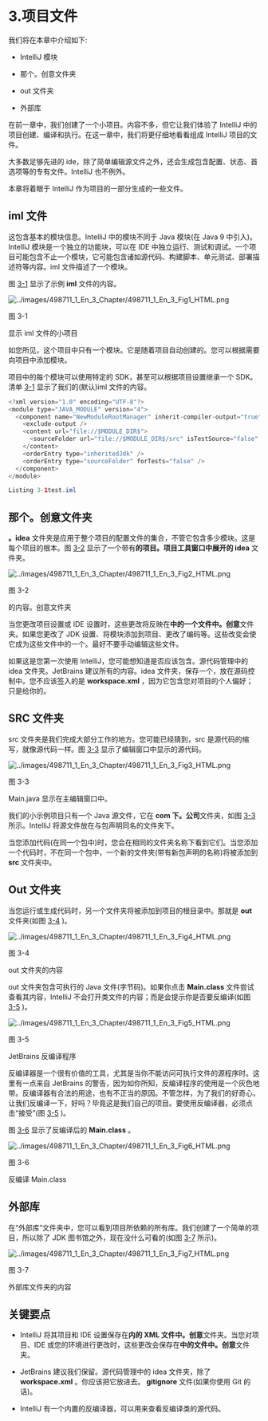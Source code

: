 # 3.项目文件

我们将在本章中介绍如下:

*   IntelliJ 模块

*   那个。创意文件夹

*   out 文件夹

*   外部库

在前一章中，我们创建了一个小项目。内容不多，但它让我们体验了 IntelliJ 中的项目创建、编译和执行。在这一章中，我们将更仔细地看看组成 IntelliJ 项目的文件。

大多数足够先进的 ide，除了简单编辑源文件之外，还会生成包含配置、状态、首选项等的专有文件。IntelliJ 也不例外。

本章将着眼于 IntelliJ 作为项目的一部分生成的一些文件。

## iml 文件

这包含基本的模块信息。IntelliJ 中的模块不同于 Java 模块(在 Java 9 中引入)。IntelliJ 模块是一个独立的功能块，可以在 IDE 中独立运行、测试和调试。一个项目可能包含不止一个模块，它可能包含诸如源代码、构建脚本、单元测试、部署描述符等内容。iml 文件描述了一个模块。

图 [3-1](#Fig1) 显示了示例 **iml** 文件的内容。

![../images/498711_1_En_3_Chapter/498711_1_En_3_Fig1_HTML.png](../images/498711_1_En_3_Chapter/498711_1_En_3_Fig1_HTML.png)

图 3-1

显示 iml 文件的小项目

如您所见，这个项目中只有一个模块。它是随着项目自动创建的。您可以根据需要向项目中添加模块。

项目中的每个模块可以使用特定的 SDK，甚至可以根据项目设置继承一个 SDK。清单 [3-1](#PC1) 显示了我们的(默认)iml 文件的内容。

```java
<?xml version="1.0" encoding="UTF-8"?>
<module type="JAVA_MODULE" version="4">
  <component name="NewModuleRootManager" inherit-compiler-output="true">
    <exclude-output />
    <content url="file://$MODULE_DIR$">
      <sourceFolder url="file://$MODULE_DIR$/src" isTestSource="false" />
    </content>
    <orderEntry type="inheritedJdk" />
    <orderEntry type="sourceFolder" forTests="false" />
  </component>
</module>

Listing 3-1test.iml

```

## 那个。创意文件夹

**。idea** 文件夹是应用于整个项目的配置文件的集合，不管它包含多少模块。这是每个项目的根本。图 [3-2](#Fig2) 显示了一个带有**的项目。项目工具窗口中展开的 idea** 文件夹。

![../images/498711_1_En_3_Chapter/498711_1_En_3_Fig2_HTML.png](../images/498711_1_En_3_Chapter/498711_1_En_3_Fig2_HTML.png)

图 3-2

的内容。创意文件夹

当您更改项目设置或 IDE 设置时，这些更改将反映在**中的一个文件中。创意**文件夹。如果您更改了 JDK 设置、将模块添加到项目、更改了编码等。这些改变会使它成为这些文件中的一个。最好不要手动编辑这些文件。

如果这是您第一次使用 IntelliJ，您可能想知道是否应该包含。源代码管理中的 idea 文件夹。JetBrains 建议所有的内容。idea 文件夹，保存一个，放在源码控制中。您不应该签入的是 **workspace.xml** ，因为它包含您对项目的个人偏好；只是给你的。

## SRC 文件夹

src 文件夹是我们完成大部分工作的地方。您可能已经猜到，src 是源代码的缩写，就像源代码一样。图 [3-3](#Fig3) 显示了编辑窗口中显示的源代码。

![../images/498711_1_En_3_Chapter/498711_1_En_3_Fig3_HTML.png](../images/498711_1_En_3_Chapter/498711_1_En_3_Fig3_HTML.png)

图 3-3

Main.java 显示在主编辑窗口中。

我们的小示例项目只有一个 Java 源文件，它在 **com 下。公司**文件夹，如图 [3-3](#Fig3) 所示。IntelliJ 将源文件放在与包声明同名的文件夹下。

当您添加代码(在同一个包中)时，您会在相同的文件夹名称下看到它们。当您添加一个代码时，不在同一个包中，一个新的文件夹(带有新包声明的名称)将被添加到 **src** 文件夹中。

## Out 文件夹

当您运行或生成代码时，另一个文件夹将被添加到项目的根目录中。那就是 **out** 文件夹(如图 [3-4](#Fig4) )。

![../images/498711_1_En_3_Chapter/498711_1_En_3_Fig4_HTML.png](../images/498711_1_En_3_Chapter/498711_1_En_3_Fig4_HTML.png)

图 3-4

out 文件夹的内容

out 文件夹包含可执行的 Java 文件(字节码)。如果你点击 **Main.class** 文件尝试查看其内容，IntelliJ 不会打开类文件的内容；而是会提示你是否要反编译(如图 [3-5](#Fig5) )。

![../images/498711_1_En_3_Chapter/498711_1_En_3_Fig5_HTML.png](../images/498711_1_En_3_Chapter/498711_1_En_3_Fig5_HTML.png)

图 3-5

JetBrains 反编译程序

反编译器是一个很有价值的工具，尤其是当你不能访问可执行文件的源程序时。这里有一点来自 JetBrains 的警告，因为如你所知，反编译程序的使用是一个灰色地带。反编译器有合法的用途，也有不正当的原因。不管怎样，为了我们的好奇心，让我们反编译一下，好吗？毕竟这是我们自己的项目。要使用反编译器，必须点击“接受”(图 [3-5](#Fig5) )。

图 [3-6](#Fig6) 显示了反编译后的 **Main.class** 。

![../images/498711_1_En_3_Chapter/498711_1_En_3_Fig6_HTML.png](../images/498711_1_En_3_Chapter/498711_1_En_3_Fig6_HTML.png)

图 3-6

反编译 Main.class

## 外部库

在“外部库”文件夹中，您可以看到项目所依赖的所有库。我们创建了一个简单的项目，所以除了 JDK 图书馆之外，现在没什么可看的(如图 [3-7](#Fig7) 所示)。

![../images/498711_1_En_3_Chapter/498711_1_En_3_Fig7_HTML.png](../images/498711_1_En_3_Chapter/498711_1_En_3_Fig7_HTML.png)

图 3-7

外部库文件夹的内容

## 关键要点

*   IntelliJ 将其项目和 IDE 设置保存在**内的 XML 文件中。创意**文件夹。当您对项目、IDE 或您的环境进行更改时，这些更改会保存在**中的文件中。创意**文件夹。

*   JetBrains 建议我们保留。源代码管理中的 idea 文件夹，除了 **workspace.xml** 。你应该把它放进去。 **gitignore** 文件(如果你使用 Git 的话)。

*   IntelliJ 有一个内置的反编译器，可以用来查看反编译类的源代码。
